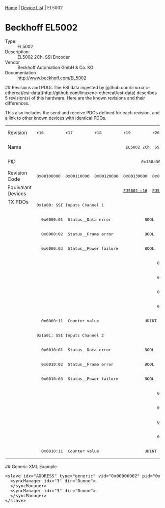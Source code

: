 <div class="nav"><a href="/esi-data">Home</a> | <a href="/esi-data/devices">Device List</a> | EL5002</div>

#  Beckhoff EL5002

<dl>
  <dt>Type:</dt><dd>EL5002</dd>
  <dt>Description:</dt><dd>EL5002 2Ch. SSI Encoder</dd>
  <dt>Vendor</dt><dd>Beckhoff Automation GmbH & Co. KG</dd>
  <dt>Documentation</dt><dd><a href="http://www.beckhoff.com/EL5002">http://www.beckhoff.com/EL5002</a></dd>
</dl>
## Revisions and PDOs
The ESI data ingested by [github.com/linuxcnc-ethercat/esi-data](http://github.com/linuxcnc-ethercat/esi-data) describes 5 revision(s) of this hardware.  Here are the known revisions and their differences.

This also includes the send and receive PDOs defined for each revision, and a link to other known devices with identical PDOs.

<table>
<tr >
<td class="first">Revision</td>
<td ><pre>r16</pre></td>
<td ><pre>r17</pre></td>
<td ><pre>r18</pre></td>
<td ><pre>r19</pre></td>
<td ><pre>r20</pre></td>
</tr>
<tr >
<td class="first">Name</td>
<td  colspan=5 align="center"><pre>EL5002 2Ch. SSI Encoder</pre></td>
</tr>
<tr >
<td class="first">PID</td>
<td  colspan=5 align="center"><pre>0x138a3052</pre></td>
</tr>
<tr >
<td class="first">Revision Code</td>
<td ><pre>0x00100000</pre></td>
<td ><pre>0x00110000</pre></td>
<td ><pre>0x00120000</pre></td>
<td ><pre>0x00130000</pre></td>
<td ><pre>0x00140000</pre></td>
</tr>
<tr >
<td class="first">Equivalant Devices</td>
<td  colspan=3 align="center"></td>
<td ><pre><a href="EJ5002">EJ5002 r16</a></pre></td>
<td ><pre><a href="EJ5002">EJ5002 r17</a></pre></td>
</tr>
<tr class="txpdo pdosection">
<td class="first" rowspan=18 valign=top>TX PDOs</td>
<td colspan=5 align="left"><pre>0x1a00: SSI Inputs Channel 1</pre></td>
<td></td>
</tr>
<tr class="txpdo">
<td  colspan=5 align="left"><pre>  0x6000:01  Status__Data error              BOOL</pre></td>
</tr>
<tr class="txpdo">
<td  colspan=5 align="left"><pre>  0x6000:02  Status__Frame error             BOOL</pre></td>
</tr>
<tr class="txpdo">
<td  colspan=5 align="left"><pre>  0x6000:03  Status__Power failure           BOOL</pre></td>
</tr>
<tr class="txpdo">
<td  colspan=4 align="left"></td>
<td ><pre>  0x6000:04  Status__Data mismatch           BOOL</pre></td>
</tr>
<tr class="txpdo">
<td  colspan=4 align="left"></td>
<td ><pre>  0x6000:0e  Status__Sync error              BOOL</pre></td>
</tr>
<tr class="txpdo">
<td  colspan=4 align="left"></td>
<td ><pre>  0x6000:0f  Status__TxPDO State             BOOL</pre></td>
</tr>
<tr class="txpdo">
<td  colspan=4 align="left"></td>
<td ><pre>  0x6000:10  Status__TxPDO Toggle            BOOL</pre></td>
</tr>
<tr class="txpdo">
<td  colspan=5 align="left"><pre>  0x6000:11  Counter value                   UDINT (32 bits)</pre></td>
</tr>
<tr class="txpdo pdosection">
<td  colspan=5 align="left"><pre>0x1a01: SSI Inputs Channel 2</pre></td>
</tr>
<tr class="txpdo">
<td  colspan=5 align="left"><pre>  0x6010:01  Status__Data error              BOOL</pre></td>
</tr>
<tr class="txpdo">
<td  colspan=5 align="left"><pre>  0x6010:02  Status__Frame error             BOOL</pre></td>
</tr>
<tr class="txpdo">
<td  colspan=5 align="left"><pre>  0x6010:03  Status__Power failure           BOOL</pre></td>
</tr>
<tr class="txpdo">
<td  colspan=4 align="left"></td>
<td ><pre>  0x6010:04  Status__Data mismatch           BOOL</pre></td>
</tr>
<tr class="txpdo">
<td  colspan=4 align="left"></td>
<td ><pre>  0x6010:0e  Status__Sync error              BOOL</pre></td>
</tr>
<tr class="txpdo">
<td  colspan=4 align="left"></td>
<td ><pre>  0x6010:0f  Status__TxPDO State             BOOL</pre></td>
</tr>
<tr class="txpdo">
<td  colspan=4 align="left"></td>
<td ><pre>  0x6010:10  Status__TxPDO Toggle            BOOL</pre></td>
</tr>
<tr class="txpdo">
<td  colspan=5 align="left"><pre>  0x6010:11  Counter value                   UDINT (32 bits)</pre></td>
</tr>
</table>
## Generic XML Example
<pre class="xml">
&lt;slave idx="ADDRESS" type="generic" vid="0x00000002" pid="0x138a3052" configPdos="true"&gt;
  &lt;syncManager idx="3" dir="Dunno"&gt;
  &lt;/syncManager&gt;
  &lt;syncManager idx="3" dir="Dunno"&gt;
  &lt;/syncManager&gt;
&lt;/slave&gt;
</pre>
